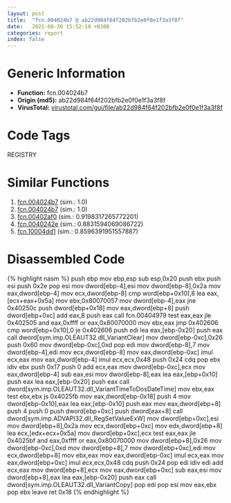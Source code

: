 ```yaml
---
layout: post
title:  "fcn.004024b7 @ ab22d984f64f202bfb2e0f0e1f3a3f8f"
date:   2021-08-30 15:52:19 +0300
categories: report
index: false
---
```


# Generic Information
- **Function:** fcn.004024b7
- **Origin (md5):** ab22d984f64f202bfb2e0f0e1f3a3f8f
- **VirusTotal:** [virustotal.com/gui/file/ab22d984f64f202bfb2e0f0e1f3a3f8f][virustotal_ref]

# Code Tags
<span class="tag" id="REGISTRY">REGISTRY</span>


# Similar Functions

1. [fcn.004024b7][similar_1_ref] (sim.: 1.0)
2. [fcn.004024b7][similar_2_ref] (sim.: 1.0)
3. [fcn.00402af0][similar_3_ref] (sim.: 0.9198317265772201)
4. [fcn.0040242e][similar_4_ref] (sim.: 0.8831594069086722)
5. [fcn.10004dd1][similar_5_ref] (sim.: 0.8596391951557887)


# Disassembled Code

{% highlight nasm %}
push ebp
mov ebp,esp
sub esp,0x20
push ebx
push esi
push 0x2e
pop esi
mov dword[ebp-4],esi
mov dword[ebp-8],0x2a
mov eax,dword[ebp-4]
mov ecx,dword[ebp-8]
cmp word[ebp+0x10],8
lea eax,[ecx+eax+0x5a]
mov ebx,0x80070057
mov dword[ebp-4],eax
jne 0x40250c
push dword[ebp+0x18]
mov eax,dword[ebp+8]
push dword[ebp+0xc]
add eax,8
push eax
call fcn.00404979
test eax,eax
jle 0x402505
and eax,0xffff
or eax,0x80070000
mov ebx,eax
jmp 0x402606
cmp word[ebp+0x10],0
je 0x402606
push edi
lea eax,[ebp-0x20]
push eax
call dword[sym.imp.OLEAUT32.dll_VariantClear]
mov dword[ebp-0xc],0x26
push 0x60
mov dword[ebp-0xc],0xd
pop edi
mov dword[ebp-8],7
mov dword[ebp-4],edi
mov ecx,dword[ebp-8]
mov eax,dword[ebp-0xc]
imul ecx,eax
mov eax,dword[ebp-4]
imul ecx,ecx,0x48
push 0x24
cdq 
pop ebx
idiv ebx
push 0x17
push 0
add ecx,eax
mov dword[ebp-0xc],ecx
mov eax,dword[ebp-4]
sub eax,esi
mov dword[ebp-8],eax
lea eax,[ebp+0x10]
push eax
lea eax,[ebp-0x20]
push eax
call dword[sym.imp.OLEAUT32.dll_VariantTimeToDosDateTime]
mov ebx,eax
test ebx,ebx
js 0x4025fb
mov eax,dword[ebp-0x18]
push 4
mov dword[ebp-0x10],eax
lea eax,[ebp-0x10]
push eax
mov eax,dword[ebp+8]
push 4
push 0
push dword[ebp+0xc]
push dword[eax+8]
call dword[sym.imp.ADVAPI32.dll_RegSetValueExW]
mov dword[ebp+0xc],esi
mov dword[ebp+8],0x2a
mov ecx,dword[ebp+0xc]
mov edx,dword[ebp+8]
lea ecx,[edx+ecx+0x5a]
mov dword[ebp+0xc],ecx
test eax,eax
jle 0x4025bf
and eax,0xffff
or eax,0x80070000
mov dword[ebp+8],0x26
mov dword[ebp-0xc],0xd
mov dword[ebp+8],7
mov dword[ebp+0xc],edi
mov ecx,dword[ebp+8]
mov ebx,eax
mov eax,dword[ebp-0xc]
imul ecx,eax
mov eax,dword[ebp+0xc]
imul ecx,ecx,0x48
cdq 
push 0x24
pop edi
idiv edi
add ecx,eax
mov dword[ebp+8],ecx
mov eax,dword[ebp+0xc]
sub eax,esi
mov dword[ebp+8],eax
lea eax,[ebp-0x20]
push eax
call dword[sym.imp.OLEAUT32.dll_VariantCopy]
pop edi
pop esi
mov eax,ebx
pop ebx
leave 
ret 0x18
{% endhighlight %}


[similar_1_ref]: /report/fcn.004024b7@d3ad46676721a96e1408ac558c298889
[similar_2_ref]: /report/fcn.004024b7@074a6a8502a27e18f8b5ea831bacabad
[similar_3_ref]: /report/fcn.00402af0@20a93604f17ee6f3c2aa7b1f7a497fcf
[similar_4_ref]: /report/fcn.0040242e@214019fc1439a81af54ff417c477f8dc
[similar_5_ref]: /report/fcn.10004dd1@880ba8b1983575bc0c5ed1cb79dcde8f
[virustotal_ref]: https://www.virustotal.com/gui/file/ab22d984f64f202bfb2e0f0e1f3a3f8f